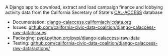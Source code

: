 A Django app to download, extract and load campaign finance and lobbying activity data from the California Secretary of State's [CAL-ACCESS](http://www.sos.ca.gov/prd/cal-access/) database

-  Documentation: [django-calaccess.californiacivicdata.org](https://django-calaccess.californiacivicdata.org/en/latest/)
-  Issues: [github.com/california-civic-data-coalition/django-calaccess-raw-data/issues](https://github.com/california-civic-data-coalition/django-calaccess-raw-data/issues)
-  Packaging: [pypi.python.org/pypi/django-calaccess-raw-data](https://pypi.python.org/pypi/django-calaccess-raw-data)
-  Testing: [github.com/california-civic-data-coalition/django-calaccess-raw-data/actions/](https://github.com/california-civic-data-coalition/django-calaccess-raw-data/actions/workflows/tests.yaml)
